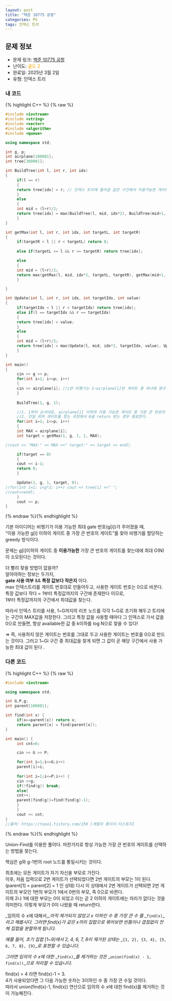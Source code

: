 ```yaml
---
layout: post
title: "백준 10775 공항"
categories: PS
tags: 인덱스 트리
---
```


## 문제 정보
- 문제 링크: [백준 10775 공항](https://www.acmicpc.net/problem/10775)
- 난이도: <span style="color:#FFA500">골드 2</span>
- 완료일: 2025년 3월 2일
- 유형: 인덱스 트리

### 내 코드

{% highlight C++ %} {% raw %}
```C++
#include <iostream>
#include <string>
#include <vector>
#include <algorithm>
#include <queue>

using namespace std;

int g, p;
int airplane[100001];
int tree[300001];

int BuildTree(int l, int r, int idx)
{
	 if(l == r)
	 {
	 return tree[idx] = r; // 인덱스 트리에 들어갈 값은 구간에서 이용가능한 게이트넘버 중 최대.
	 }
	 else
	 {
	 int mid = (l+r)/2;
	 return tree[idx] = max(BuildTree(l, mid, idx*2), BuildTree(mid+1, r, idx*2+1));
	 }
}

int getMax(int l, int r, int idx, int targetL, int targetR)
{
	 if(targetR < l || r < targetL) return 0;
	 
	 else if(targetL <= l && r <= targetR) return tree[idx];

	 else
	 {
	 int mid = (l+r)/2;
	 return max(getMax(l, mid, idx*2, targetL, targetR), getMax(mid+1, r, idx*2+1, targetL, targetR));
	 }

}

int Update(int l, int r, int idx, int targetIdx, int value)
{
	 if(targetIdx < l || r < targetIdx) return tree[idx];
	 else if(l == targetIdx && r == targetIdx)
	 {
	 return tree[idx] = value;
	 }
	 else
	 {
	 int mid = (l+r)/2;
	 return tree[idx] = max(Update(l, mid, idx*2, targetIdx, value), Update(mid+1, r, idx*2+1, targetIdx, value));
	 }
}

int main()
{
	 cin >> g >> p;
	 for(int i=1; i<=p; i++)
	 {
	 cin >> airplane[i]; //i번 비행기는 1~airplane[i]번 게이트 중 하나에 영구적 도킹
	 }
	 
	 BuildTree(1, g, 1);

	 //1. 1부터 순서대로, airplane[i] 이하의 이용 가능한 게이트 중 가장 큰 번호의 게이트를 0으로 만든다.
	 //2. 만일 위의 게이트를 찾는 과정에서 0을 return 받는 경우 종료한다.
	 for(int i=1; i<=p; i++)
	 {
	 int MAX = airplane[i];
	 int target = getMax(1, g, 1, 1, MAX);

//cout << "MAX:" << MAX <<" target:" << target << endl;        

	 if(target == 0)
	 {
	 cout << i-1;
	 return 0;
	 }

	 Update(1, g, 1, target, 0);
//for(int i=1; i<g*2; i++) cout << tree[i] <<" ";
//cout<<endl;        
	 }
	 cout << p;
}
```
{% endraw %}{% endhighlight %}

기본 아이디어는 비행기가 이용 가능한 최대 gate 번호(g[i])가 주어졌을 때,  
”이용 가능한 g[i] 이하의 게이트 중 가장 큰 번호의 게이트”를 찾아 비행기를 할당하는 greedy 방식이다.  

문제는 g[i]이하의 게이트 중 **이용가능한** 가장 큰 번호의 게이트를 찾는데에 최대 O(N)이 소모된다는 것이다.

더 빨리 찾을 방법이 없을까?   
알아야하는 정보는 두가지,   
**gate 사용 여부** && **특정 값보다 작은지** 이다.  
max 인덱스트리를 게이트 번호대로 만들어두고, 사용한 게이트 번호는 0으로 바꾼다.  
특장 값보다 작다 = 1부터 특정값까지의 구간에 존재한다 이므로,  
1부터 특정값까지의 구간에서 최대값을 찾는다.   

따라서 인덱스 트리를 사용, 1~G까지의 리프 노드를 각각 1~G로 초기화 해두고 트리에는 구간의 MAX값을 저장한다. 그리고 특정 값을 사용할 때마다 그 인덱스로 가서 값을 0으로 만들면, 항상 available한 값 중 k이하를 log N으로 찾을 수 있다!

⇒ 즉, 사용하지 않은 게이트는 번호를 그대로 두고 사용한 게이트는 번호를 0으로 만드는 것이다. 그러고 1~Gi 구간 중 최대값을 찾게 되면 그 값이 곧 해당 구간에서 사용 가능한 최대 값이 된다 . 

### 다른 코드

{% highlight C++ %} {% raw %}
```C++
#include <iostream>

using namespace std;

int G,P,g;
int parent[100001];

int find(int x) {
	 if(x==parent[x]) return x;
	 return parent[x] = find(parent[x]);
}

int main() {
	 int cnt=0;

	 cin >> G >> P;

	 for(int i=1;i<=G;i++)
	 parent[i]=i;
	 
	 for(int i=1;i<=P;i++) {
	 cin >>g;
	 if(!find(g)) break;
	 else{
	 cnt++;
	 parent[find(g)]=find(find(g)-1);
	 }
	 }
	 cout << cnt;
}
//출처: https://tooo1.tistory.com/259 [개발자 퉁이리:티스토리]
```
{% endraw %}{% endhighlight %}

Union-Find를 이용한 풀이다. 마찬가지로 항상 가능한 가장 큰 번호의 게이트를 선택하는 방법을 찾는다.

핵심은 g와 g-1번의 root 노드를 통일시키는 것이다.

최초에는 모든 게이트가 자기 자신을 부모로 가진다.  
이후, 처음 입력으로 2번 게이트가 선택되었다면 2번 게이트의 부모는 1이 된다. (parent[1] = parent[2] = 1 인 상태) 다시 이 상태에서 2번 게이트가 선택되면 2번 게이트의 부모인 1번의 부모가 1에서 0번의 부모, 즉 0으로 바뀐다.   
이제 2나 1에 대한 부모는 0이 되었고 이는 곧 2 이하의 게이트에는 자리가 없다는 것을 의미한다. 이렇게 부모가 0이 나왔을 때 return한다.   

_임의의 수 x에 대해서,__아직 제거되지 않았고 x 이하인 수 중 가장 큰 수_ _를_ _`find(x)`__라고 해봅시다. 그러면 find(x)가 같은 x끼리 집합으로 묶어보면 빈틈이나 겹침없이 전체 집합을 분할하게 됩니다._

_예를 들어, 초기 집합 [1~9]에서 2, 4, 6, 7, 8이 제거된 상태는_ _`{1, 2}, {3, 4}, {5, 6, 7, 8}, {9}`__로 표현할 수 있습니다._

_그러면 임의의 수 x에 대한_ _`find(x)`__를 제거하는 것은_ _`union(find(x) - 1, find(x))`__으로 처리할 수 있습니다._

find(x) = 4 라면 find(x)-1 = 3.   
4가 사용되었다면 그 다음 가능한 숫자는 3이하인 수 중 가장 큰 수일 것이다.   
따라서 union(find(x)-1, find(x)) 연산으로 임의의 수 x에 대한 find(x)를 제거하는 것이 가능해진다.  

